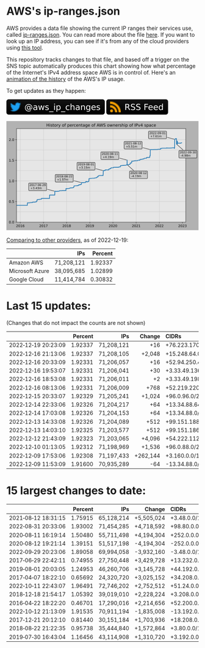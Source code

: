 # AWS's ip-ranges.json

AWS provides a data file showing the current IP ranges their
services use, called [ip-ranges.json](https://ip-ranges.amazonaws.com/ip-ranges.json).
You can read more about the file [here](https://docs.aws.amazon.com/general/latest/gr/aws-ip-ranges.html).
If you want to look up an IP address, you can see if it's from any of the cloud providers using [this tool](https://cloud-ips.s3-us-west-2.amazonaws.com/index.html).

This repository tracks changes to that file, and based off a trigger on the SNS topic 
automatically produces this chart showing how what percentage of the Internet's IPv4 
address space AWS is in control of.  Here's an 
[animation of the history](https://youtu.be/Su25yl7eol8) of the AWS's IP usage.

To get updates as they happen:

[![@aws_ip_changes on twitter](images/twitter_badge.svg)](https://twitter.com/aws_ip_changes) [![RSS Icon](images/rss_badge.svg)](https://raw.githubusercontent.com/seligman/aws-ip-ranges/master/rss.xml)

![History of AWS](history_count.svg)

[Comparing to other providers](https://github.com/seligman/cloud_sizes), as of 2022-12-19:

| | IPs | Percent |
| --- | ---: | ---: |
| Amazon AWS | 71,208,121 | 1.92337 |
| Microsoft Azure | 38,095,685 | 1.02899 |
| Google Cloud | 11,414,784 | 0.30832 |


# Last 15 updates:

(Changes that do not impact the counts are not shown)

| | Percent | IPs | Change | CIDRs |
| :--- | ---: | ---: | ---: | :--- |
| 2022&#8209;12&#8209;19&nbsp;20:23:09 | 1.92337 | 71,208,121 | +16 | +76.223.170.0/28 |
| 2022&#8209;12&#8209;16&nbsp;21:13:06 | 1.92337 | 71,208,105 | +2,048 | +15.248.64.0/21 |
| 2022&#8209;12&#8209;16&nbsp;20:33:09 | 1.92331 | 71,206,057 | +16 | +52.94.250.48/28 |
| 2022&#8209;12&#8209;16&nbsp;19:53:07 | 1.92331 | 71,206,041 | +30 | +3.33.49.136/29,&nbsp;+3.33.49.132/30,&nbsp;+3.33.49.144/30,&nbsp;... |
| 2022&#8209;12&#8209;16&nbsp;18:53:08 | 1.92331 | 71,206,011 | +2 | +3.33.49.198/31 |
| 2022&#8209;12&#8209;16&nbsp;08:13:06 | 1.92331 | 71,206,009 | +768 | +52.219.220.0/23,&nbsp;+52.95.191.0/24 |
| 2022&#8209;12&#8209;15&nbsp;20:33:07 | 1.92329 | 71,205,241 | +1,024 | +96.0.96.0/22 |
| 2022&#8209;12&#8209;14&nbsp;22:33:06 | 1.92326 | 71,204,217 | +64 | +13.34.88.64/26 |
| 2022&#8209;12&#8209;14&nbsp;17:03:08 | 1.92326 | 71,204,153 | +64 | +13.34.88.0/26 |
| 2022&#8209;12&#8209;13&nbsp;14:33:08 | 1.92326 | 71,204,089 | +512 | +99.151.188.0/23 |
| 2022&#8209;12&#8209;13&nbsp;14:03:10 | 1.92325 | 71,203,577 | +512 | +99.151.186.0/23 |
| 2022&#8209;12&#8209;12&nbsp;21:43:09 | 1.92323 | 71,203,065 | +4,096 | +54.222.112.0/20 |
| 2022&#8209;12&#8209;10&nbsp;01:13:05 | 1.92312 | 71,198,969 | +1,536 | +96.0.88.0/22,&nbsp;+96.0.92.0/23 |
| 2022&#8209;12&#8209;09&nbsp;17:53:06 | 1.92308 | 71,197,433 | +262,144 | +3.160.0.0/14 |
| 2022&#8209;12&#8209;09&nbsp;11:53:09 | 1.91600 | 70,935,289 | -64 | -13.34.88.0/26 |


# 15 largest changes to date:

| | Percent | IPs | Change | CIDRs |
| :--- | ---: | ---: | ---: | :--- |
| 2021&#8209;08&#8209;12&nbsp;18:31:15 | 1.75915 | 65,128,214 | +5,505,024 | +3.48.0.0/12,&nbsp;+35.96.0.0/12,&nbsp;+3.152.0.0/13,&nbsp;... |
| 2022&#8209;08&#8209;31&nbsp;20:33:06 | 1.93002 | 71,454,285 | +4,718,592 | +98.80.0.0/12,&nbsp;+184.32.0.0/12,&nbsp;+13.184.0.0/13,&nbsp;... |
| 2020&#8209;08&#8209;11&nbsp;16:19:14 | 1.50480 | 55,711,498 | +4,194,304 | +252.0.0.0/10 |
| 2020&#8209;08&#8209;12&nbsp;19:21:14 | 1.39151 | 51,517,198 | -4,194,304 | -252.0.0.0/10 |
| 2022&#8209;09&#8209;29&nbsp;20:23:06 | 1.89058 | 69,994,058 | -3,932,160 | -3.48.0.0/12,&nbsp;-35.96.0.0/12,&nbsp;-3.240.0.0/13,&nbsp;... |
| 2017&#8209;06&#8209;29&nbsp;22:42:11 | 0.74955 | 27,750,448 | +3,429,728 | +13.232.0.0/13,&nbsp;+34.240.0.0/13,&nbsp;+35.168.0.0/13,&nbsp;... |
| 2019&#8209;08&#8209;01&nbsp;20:03:05 | 1.24953 | 46,260,706 | +3,145,728 | +44.192.0.0/10,&nbsp;-3.192.0.0/12 |
| 2017&#8209;04&#8209;07&nbsp;18:22:10 | 0.65692 | 24,320,720 | +3,025,152 | +34.208.0.0/12,&nbsp;+34.224.0.0/12,&nbsp;+13.58.0.0/15,&nbsp;... |
| 2022&#8209;10&#8209;11&nbsp;22:43:07 | 1.96491 | 72,746,202 | +2,752,512 | +51.24.0.0/13,&nbsp;+57.104.0.0/13,&nbsp;+51.20.0.0/14,&nbsp;... |
| 2018&#8209;12&#8209;18&nbsp;21:54:17 | 1.05392 | 39,019,010 | +2,228,224 | +3.208.0.0/12,&nbsp;+3.224.0.0/12,&nbsp;+13.48.0.0/15 |
| 2016&#8209;04&#8209;22&nbsp;18:22:20 | 0.46701 | 17,290,016 | +2,214,656 | +52.200.0.0/13,&nbsp;+52.208.0.0/13,&nbsp;+52.36.0.0/14,&nbsp;... |
| 2022&#8209;10&#8209;12&nbsp;21:13:09 | 1.91535 | 70,911,194 | -1,835,008 | -13.192.0.0/13,&nbsp;-16.28.0.0/14,&nbsp;-40.172.0.0/14,&nbsp;... |
| 2017&#8209;12&#8209;21&nbsp;20:12:10 | 0.81440 | 30,151,184 | +1,703,936 | +18.208.0.0/13,&nbsp;+18.204.0.0/14,&nbsp;+18.224.0.0/14,&nbsp;... |
| 2018&#8209;08&#8209;22&nbsp;21:22:35 | 0.95738 | 35,444,840 | +1,572,864 | +3.80.0.0/12,&nbsp;+3.16.0.0/14,&nbsp;+3.40.0.0/14 |
| 2019&#8209;07&#8209;30&nbsp;16:43:04 | 1.16456 | 43,114,908 | +1,310,720 | +3.192.0.0/12,&nbsp;+15.222.0.0/15,&nbsp;+15.236.0.0/15 |
